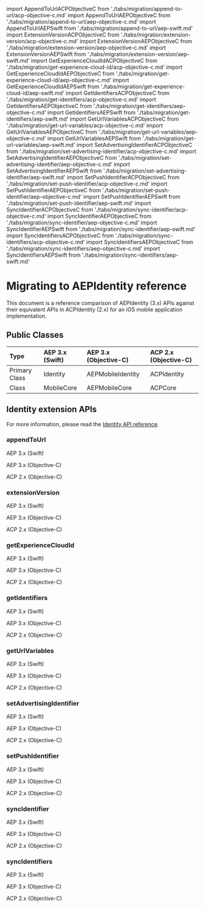 import AppendToUrlACPObjectiveC from './tabs/migration/append-to-url/acp-objective-c.md'
import AppendToUrlAEPObjectiveC from './tabs/migration/append-to-url/aep-objective-c.md'
import AppendToUrlAEPSwift from './tabs/migration/append-to-url/aep-swift.md'
import ExtensionVersionACPObjectiveC from './tabs/migration/extension-version/acp-objective-c.md'
import ExtensionVersionAEPObjectiveC from './tabs/migration/extension-version/aep-objective-c.md'
import ExtensionVersionAEPSwift from './tabs/migration/extension-version/aep-swift.md'
import GetExperienceCloudIdACPObjectiveC from './tabs/migration/get-experience-cloud-id/acp-objective-c.md'
import GetExperienceCloudIdAEPObjectiveC from './tabs/migration/get-experience-cloud-id/aep-objective-c.md'
import GetExperienceCloudIdAEPSwift from './tabs/migration/get-experience-cloud-id/aep-swift.md'
import GetIdentifiersACPObjectiveC from './tabs/migration/get-identifiers/acp-objective-c.md'
import GetIdentifiersAEPObjectiveC from './tabs/migration/get-identifiers/aep-objective-c.md'
import GetIdentifiersAEPSwift from './tabs/migration/get-identifiers/aep-swift.md'
import GetUrlVariablesACPObjectiveC from './tabs/migration/get-url-variables/acp-objective-c.md'
import GetUrlVariablesAEPObjectiveC from './tabs/migration/get-url-variables/aep-objective-c.md'
import GetUrlVariablesAEPSwift from './tabs/migration/get-url-variables/aep-swift.md'
import SetAdvertisingIdentifierACPObjectiveC from './tabs/migration/set-advertising-identifier/acp-objective-c.md'
import SetAdvertisingIdentifierAEPObjectiveC from './tabs/migration/set-advertising-identifier/aep-objective-c.md'
import SetAdvertisingIdentifierAEPSwift from './tabs/migration/set-advertising-identifier/aep-swift.md'
import SetPushIdentifierACPObjectiveC from './tabs/migration/set-push-identifier/acp-objective-c.md'
import SetPushIdentifierAEPObjectiveC from './tabs/migration/set-push-identifier/aep-objective-c.md'
import SetPushIdentifierAEPSwift from './tabs/migration/set-push-identifier/aep-swift.md'
import SyncIdentifierACPObjectiveC from './tabs/migration/sync-identifier/acp-objective-c.md'
import SyncIdentifierAEPObjectiveC from './tabs/migration/sync-identifier/aep-objective-c.md'
import SyncIdentifierAEPSwift from './tabs/migration/sync-identifier/aep-swift.md'
import SyncIdentifiersACPObjectiveC from './tabs/migration/sync-identifiers/acp-objective-c.md'
import SyncIdentifiersAEPObjectiveC from './tabs/migration/sync-identifiers/aep-objective-c.md'
import SyncIdentifiersAEPSwift from './tabs/migration/sync-identifiers/aep-swift.md'

# Migrating to AEPIdentity reference

This document is a reference comparison of AEPIdentity (3.x) APIs against their equivalent APIs in ACPIdentity (2.x) for an iOS mobile application implementation.

## Public Classes

| Type | AEP 3.x (Swift) | AEP 3.x (Objective-C) | ACP 2.x (Objective-C) |
| :--- | :--- | :--- | :--- |
| Primary Class | Identity | AEPMobileIdentity | ACPIdentity |
| Class | MobileCore | AEPMobileCore | ACPCore |

## Identity extension APIs

For more information, please read the [Identity API reference](api-reference.md).

### appendToUrl

<TabsBlock orientation="horizontal" slots="heading, content" repeat="3"/>

AEP 3.x (Swift)

<AppendToUrlAEPSwift/>

AEP 3.x (Objective-C)

<AppendToUrlAEPObjectiveC/>

ACP 2.x (Objective-C)

<AppendToUrlACPObjectiveC/>

### extensionVersion

<TabsBlock orientation="horizontal" slots="heading, content" repeat="3"/>

AEP 3.x (Swift)

<ExtensionVersionAEPSwift/>

AEP 3.x (Objective-C)

<ExtensionVersionAEPObjectiveC/>

ACP 2.x (Objective-C)

<ExtensionVersionACPObjectiveC/>

### getExperienceCloudId

<TabsBlock orientation="horizontal" slots="heading, content" repeat="3"/>

AEP 3.x (Swift)

<GetExperienceCloudIdAEPSwift/>

AEP 3.x (Objective-C)

<GetExperienceCloudIdAEPObjectiveC/>

ACP 2.x (Objective-C)

<GetExperienceCloudIdACPObjectiveC/>

### getIdentifiers

<TabsBlock orientation="horizontal" slots="heading, content" repeat="3"/>

AEP 3.x (Swift)

<GetIdentifiersAEPSwift/>

AEP 3.x (Objective-C)

<GetIdentifiersAEPObjectiveC/>

ACP 2.x (Objective-C)

<GetIdentifiersACPObjectiveC/>

### getUrlVariables

<TabsBlock orientation="horizontal" slots="heading, content" repeat="3"/>

AEP 3.x (Swift)

<GetUrlVariablesAEPSwift/>

AEP 3.x (Objective-C)

<GetUrlVariablesAEPObjectiveC/>

ACP 2.x (Objective-C)

<GetUrlVariablesACPObjectiveC/>

### setAdvertisingIdentifier

<TabsBlock orientation="horizontal" slots="heading, content" repeat="3"/>

AEP 3.x (Swift)

<SetAdvertisingIdentifierAEPSwift/>

AEP 3.x (Objective-C)

<SetAdvertisingIdentifierAEPObjectiveC/>

ACP 2.x (Objective-C)

<SetAdvertisingIdentifierACPObjectiveC/>

### setPushIdentifier

<TabsBlock orientation="horizontal" slots="heading, content" repeat="3"/>

AEP 3.x (Swift)

<SetPushIdentifierAEPSwift/>

AEP 3.x (Objective-C)

<SetPushIdentifierAEPObjectiveC/>

ACP 2.x (Objective-C)

<SetPushIdentifierACPObjectiveC/>

### syncIdentifier

<TabsBlock orientation="horizontal" slots="heading, content" repeat="3"/>

AEP 3.x (Swift)

<SyncIdentifierAEPSwift/>

AEP 3.x (Objective-C)

<SyncIdentifierAEPObjectiveC/>

ACP 2.x (Objective-C)

<SyncIdentifierACPObjectiveC/>

### syncIdentifiers

<TabsBlock orientation="horizontal" slots="heading, content" repeat="3"/>

AEP 3.x (Swift)

<SyncIdentifiersAEPSwift/>

AEP 3.x (Objective-C)

<SyncIdentifiersAEPObjectiveC/>

ACP 2.x (Objective-C)

<SyncIdentifiersACPObjectiveC/>